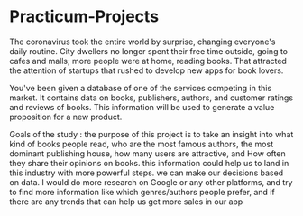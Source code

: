 # Practicum-Projects

The coronavirus took the entire world by surprise, changing everyone's daily routine. City dwellers no longer spent their free time outside, going to cafes and malls; more people were at home, reading books. That attracted the attention of startups that rushed to develop new apps for book lovers.

You've been given a database of one of the services competing in this market. It contains data on books, publishers, authors, and customer ratings and reviews of books. This information will be used to generate a value proposition for a new product.

Goals of the study :
the purpose of this project is to take an insight into what kind of books people read, who are the most famous authors, the most dominant publishing house, how many users are attractive, and How often they share their opinions on books. this information could help us to land in this industry with more powerful steps. we can make our decisions based on data. I would do more research on Google or any other platforms, and try to find more information like which genres/authors people prefer, and if there are any trends that can help us get more sales in our app
